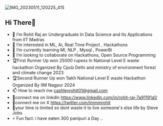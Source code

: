 ![IMG_20230511_120225_415](https://github.com/codeefy/codeefy/assets/164794013/8eee32ea-b2ed-41d3-810c-d8c42cff40cb)
## Hi There👋
 - 👋 I’m Rohit Raj an Undergraduate In Data Science and Its Applications from IIT Madras
- 👀 I’m interested in ML, Ai, Real Time Project , Hackathons 
- 🌱 I’m currently learning Ml, NLP , Mysql , PowerBi
- 💞️ I’m looking to collaborate on Hackathons, Open Source Programming
- 🏆First Runner Up won 25000 rupess In National Level E waste hackathon Organized By Cpcb Delhi and ministry of environment forest and climate change 2023
- 🏆Second Runner Up won 1lakh National Level E waste Hackathon Organized By IIM Nagpur 2024 
- 📫 How to reach me cashleyrohit01@gmail.com
- 🤝connect me on linkdln https://www.linkedin.com/in/rohit-raj-7a91191a1/
- 🤝connect me on X https://twitter.com/immmrohit
- 🚀your time is limited so dont waste it to live someone's else life by Steve Jobs 
- ⚡ Fun fact: i have eaten 300 panipuri a Day ..

<!---
codeefy/codeefy is a ✨ special ✨ repository because its `README.md` (this file) appears on your GitHub profile.
You can click the Preview link to take a look at your changes.
--->
